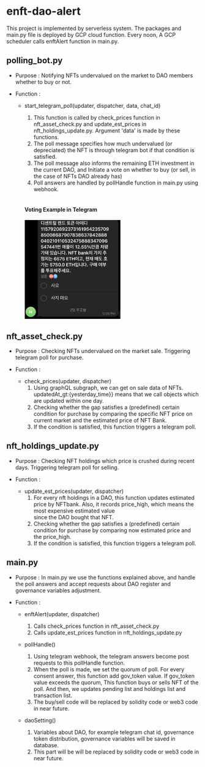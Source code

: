 # enft-dao-alert
This project is implemented by serverless system. 
The packages and main.py file is deployed by GCP cloud function. 
Every noon, A GCP scheduler calls enftAlert function in main.py.

## polling_bot.py
+ Purpose : Notifying NFTs undervalued on the market to DAO members whether to buy or not.
+ Function :

  +  start_telegram_poll(updater, dispatcher, data, chat_id)
  
      1. This function is called by check_prices function in nft_asset_check.py and 
      update_est_prices in nft_holdings_update.py. Argument 'data' is made by these functions.
      2. The poll message specifies how much undervalued (or depreciated) the NFT is through telegram bot 
      if that condition is satisfied.
      3. The poll message also informs the remaining ETH investment in the current DAO, and Initiate a vote on whether to buy 
      (or sell, in the case of NFTs DAO already has)
      4. Poll answers are handled by pollHandle function in main.py using webhook.
    
    
       <br>
       <h4>Voting Example in Telegram</h4>
       <img src="https://github.com/vandlaw7/enft-dao-alert/blob/master/for-readme/capture_polling_bot.jpg" width="250">
  
## nft_asset_check.py
+ Purpose : Checking NFTs undervalued on the market sale. Triggering telegram poll for purchase.
+ Function :
        
  +  check_prices(updater, dispatcher)
      1. Using graphQL subgraph, we can get on sale data of NFTs.
      updatedAt_gt:{yesterday_time}} means that we call objects which are updated within one day.
      2. Checking whether the gap satisfies a (predefined) certain condition for purchase 
      by comparing the specific NFT price on current market and the estimated price of NFT Bank.
      3. If the condition is satisfied, this function triggers a telegram poll.
      
## nft_holdings_update.py
+ Purpose : Checking NFT holdings which price is crushed during recent days. Triggering telegram poll for selling.
+ Function :
        
  +  update_est_prices(updater, dispatcher)
      1. For every nft holdings in a DAO, this function updates estimated price by NFTbank. 
      Also, it records price_high, which means the most expensive estimated value  
      since the DAO bought that NFT.
      2. Checking whether the gap satisfies a (predefined) certain condition for purchase 
      by comparing now estimated price and the price_high.
      3. If the condition is satisfied, this function triggers a telegram poll.
      
      
## main.py
+ Purpose : In main.py we use the functions explained above, 
    and handle the poll answers and accept requests about DAO register 
    and governance variables adjustment.
+ Function :
        
  +  enftAlert(updater, dispatcher)
      1. Calls check_prices function in nft_asset_check.py
      2. Calls update_est_prices function in nft_holdings_update.py
      
  +  pollHandle()
      1. Using telegram webhook, the telegram answers become post requests to this pollHandle function.
      2. When the poll is made, we set the quorum of poll. For every consent answer, this function add 
      gov_token value. If gov_token value exceeds the quorum, This function buys or sells NFT of the poll.
      And then, we updates pending list and holdings list and transaction list.
      3. The buy/sell code will be replaced by solidity code or web3 code in near future.
      
  +  daoSetting()
      1. Variables about DAO, for example telegram chat id, governance token distribution, 
      governance variables will be saved in database.
      2. This part will be will be replaced by solidity code or web3 code in near future.
    